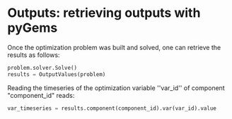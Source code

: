 # Outputs: retrieving outputs with pyGems


Once the optimization problem was built and solved, one can retrieve the results as follows:

~~~ python
problem.solver.Solve()
results = OutputValues(problem)
~~~


Reading the timeseries of the optimization variable ''var_id'' of component "component_id" reads:

~~~ python
var_timeseries = results.component(component_id).var(var_id).value
~~~
